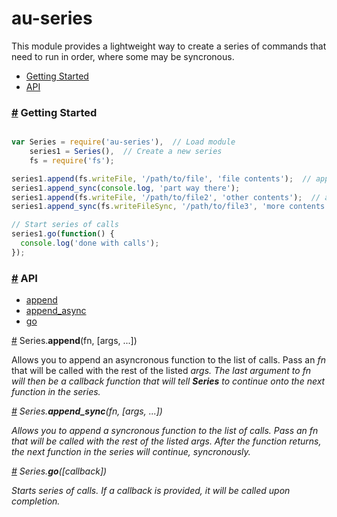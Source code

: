 au-series
=========

This module provides a lightweight way to create a series of commands that need to run in order, where some may be syncronous.

* [Getting Started](#started)
* [API](#api)

### <a href="#started" name="started">#</a> Getting Started

```js

var Series = require('au-series'),  // Load module
    series1 = Series(),  // Create a new series
    fs = require('fs');

series1.append(fs.writeFile, '/path/to/file', 'file contents');  // append async file write
series1.append_sync(console.log, 'part way there');
series1.append(fs.writeFile, '/path/to/file2', 'other contents');  // append async file write
series1.append_sync(fs.writeFileSync, '/path/to/file3', 'more contents');  // append sync file write

// Start series of calls
series1.go(function() {
  console.log('done with calls');
});

```

### <a href="#api" name="api">#</a> API

* [append](#append)
* [append_async](#append_async)
* [go](#go)


<a href="#append" name="append">#</a> Series.<b>append</b>(fn, [args, ...])

Allows you to append an asyncronous function to the list of calls. Pass an <i>fn</i> that will be called with the rest of the listed <i>args</a>. The last argument to <i>fn</i> will then be a callback function that will tell <b>Series</b> to continue onto the next function in the series.

<a href="#append_sync" name="append_sync">#</a> Series.<b>append_sync</b>(fn, [args, ...])

Allows you to append a syncronous function to the list of calls. Pass an <i>fn</i> that will be called with the rest of the listed <i>args</a>. After the function returns, the next function in the series will continue, syncronously.

<a href="#go" name="go">#</a> Series.<b>go</b>([callback])

Starts series of calls. If a <i>callback</i> is provided, it will be called upon completion.



